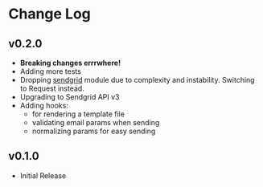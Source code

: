 # Change Log

## v0.2.0

- **Breaking changes errrwhere!**
- Adding more tests
- Dropping [sendgrid](https://github.com/sendgrid/sendgrid-nodejs) module due to complexity and instability. Switching to Request instead.
- Upgrading to Sendgrid API v3
- Adding hooks:
    -  for rendering a template file
    -  validating email params when sending
    -  normalizing params for easy sending

## v0.1.0

- Initial Release